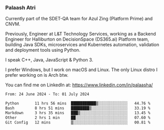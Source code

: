 ### Palaash Atri

Currently part of the SDET-QA team for Azul Zing (Platform Prime) and CNVM. 

Previously, Engineer at L&T Technology Services, working as a Backend Engineer for Halliburton on DecisionSpace (DS365.ai) Platform team, building Java SDKs, microservices and Kubernetes automation, validation and deployment tools using Python.

I speak C++, Java, JavaScript & Python 3.

I prefer Windows, but I work on macOS and Linux. The only Linux distro I prefer working on is Arch btw.

You can find me on LinkedIn at: https://www.linkedin.com/in/palaasha/

<!--START_SECTION:waka-->

```txt
From: 24 June 2024 - To: 01 July 2024

Python       11 hrs 56 mins  ███████████▒░░░░░░░░░░░░░   44.76 %
Bash         8 hrs 51 mins   ████████▒░░░░░░░░░░░░░░░░   33.19 %
Markdown     3 hrs 35 mins   ███▒░░░░░░░░░░░░░░░░░░░░░   13.45 %
Other        2 hrs 1 min     ██░░░░░░░░░░░░░░░░░░░░░░░   07.60 %
Git Config   12 mins         ▒░░░░░░░░░░░░░░░░░░░░░░░░   00.81 %
```

<!--END_SECTION:waka-->
